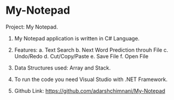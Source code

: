 # My-Notepad

Project: My Notepad.

1. My Notepad application is written in C# Language.

2. Features:
   a. Text Search
   b. Next Word Prediction throuh File
   c. Undo/Redo
   d. Cut/Copy/Paste
   e. Save File
   f. Open File

3. Data Structures used: Array and Stack.

4. To run the code you need Visual Studio with .NET Framework.

5. Github Link: https://github.com/adarshchimnani/My-Notepad
